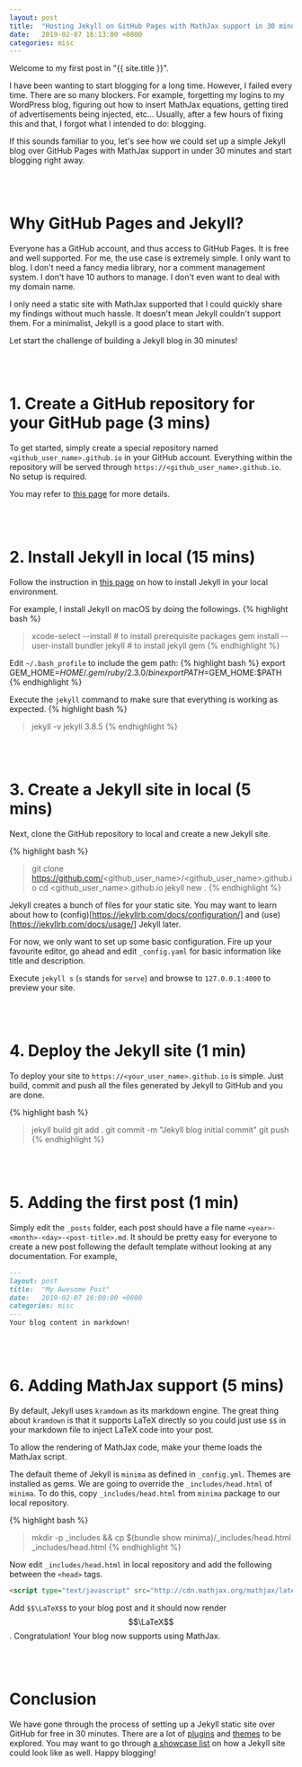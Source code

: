 ```yaml
---
layout: post
title:  "Hosting Jekyll on GitHub Pages with MathJax support in 30 minutes"
date:   2019-02-07 16:13:00 +0800
categories: misc
---
```

Welcome to my first post in "{{ site.title }}".

I have been wanting to start blogging for a long time. However, I failed every time. There are so many blockers. For example, forgetting my logins to my WordPress blog, figuring out how to insert MathJax equations, getting tired of advertisements being injected, etc... Usually, after a few hours of fixing this and that, I forgot what I intended to do: blogging.

If this sounds familiar to you, let's see how we could set up a simple Jekyll blog over GitHub Pages with MathJax support in under 30 minutes and start blogging right away.

<br><br>
# Why GitHub Pages and Jekyll?

Everyone has a GitHub account, and thus access to GitHub Pages. It is free and well supported. For me, the use case is extremely simple. I only want to blog. I don't need a fancy media library, nor a comment management system. I don't have 10 authors to manage. I don't even want to deal with my domain name.

I only need a static site with MathJax supported that I could quickly share my findings without much hassle. It doesn't mean Jekyll couldn't support them. For a minimalist, Jekyll is a good place to start with.

Let start the challenge of building a Jekyll blog in 30 minutes!

<br><br>
# 1. Create a GitHub repository for your GitHub page (3 mins)

To get started, simply create a special repository named `<github_user_name>.github.io` in your GitHub account. Everything within the repository will be served through `https://<github_user_name>.github.io`. No setup is required.

You may refer to [this page](https://pages.github.com/) for more details.

<br><br>
# 2. Install Jekyll in local (15 mins)
Follow the instruction in [this page](https://jekyllrb.com/docs/installation/) on how to install Jekyll in your local environment.

For example, I install Jekyll on macOS by doing the followings.
{% highlight bash %}
> xcode-select --install # to install prerequisite packages
> gem install --user-install bundler jekyll # to install jekyll gem
{% endhighlight %}

Edit `~/.bash_profile` to include the gem path:
{% highlight bash %}
export GEM_HOME=$HOME/.gem/ruby/2.3.0/bin
export PATH=$GEM_HOME:$PATH
{% endhighlight %}

Execute the `jekyll` command to make sure that everything is working as expected.
{% highlight bash %}
> jekyll -v
jekyll 3.8.5
{% endhighlight %}

<br><br>
# 3. Create a Jekyll site in local (5 mins)
Next, clone the GitHub repository to local and create a new Jekyll site.

{% highlight bash %}
> git clone https://github.com/<github_user_name>/<github_user_name>.github.io
> cd <github_user_name>.github.io
> jekyll new .
{% endhighlight %}

Jekyll creates a bunch of files for your static site. You may want to learn about how to (config)[https://jekyllrb.com/docs/configuration/] and (use)[https://jekyllrb.com/docs/usage/] Jekyll later.

For now, we only want to set up some basic configuration. Fire up your favourite editor, go ahead and edit `_config.yaml` for basic information like title and description.

Execute `jekyll s` (`s` stands for `serve`) and browse to `127.0.0.1:4000` to preview your site.

<br><br>
# 4. Deploy the Jekyll site (1 min)
To deploy your site to `https://<your_user_name>.github.io` is simple. Just build, commit and push all the files generated by Jekyll to GitHub and you are done.

{% highlight bash %}
> jekyll build
> git add .
> git commit -m "Jekyll blog initial commit"
> git push
{% endhighlight %}

<br><br>
# 5. Adding the first post (1 min)
Simply edit the `_posts` folder, each post should have a file name `<year>-<month>-<day>-<post-title>.md`. It should be pretty easy for everyone to create a new post following the default template without looking at any documentation. For example,
```markdown
---
layout: post
title:  "My Awesome Post"
date:   2019-02-07 16:00:00 +0800
categories: misc
---
Your blog content in markdown!
```

<br><br>
# 6. Adding MathJax support (5 mins)
By default, Jekyll uses `kramdown` as its markdown engine. The great thing about `kramdown` is that it supports LaTeX directly so you could just use `$$` in your markdown file to inject LaTeX code into your post.

To allow the rendering of MathJax code, make your theme loads the MathJax script.

The default theme of Jekyll is `minima` as defined in `_config.yml`. Themes are installed as gems. We are going to override the `_includes/head.html` of `minima`. To do this, copy `_includes/head.html` from `minima` package to our local repository.

{% highlight bash %}
> mkdir -p _includes && cp $(bundle show minima)/_includes/head.html _includes/head.html
{% endhighlight %}

Now edit `_includes/head.html` in local repository and add the following between the `<head>` tags.
```html
<script type="text/javascript" src="http://cdn.mathjax.org/mathjax/latest/MathJax.js?config=TeX-AMS-MML_HTMLorMML" async></script>
```
Add `$$\LaTeX$$` to your blog post and it should now render $$\LaTeX$$. Congratulation! Your blog now supports using MathJax.

<br><br>
# Conclusion

We have gone through the process of setting up a Jekyll static site over GitHub for free in 30 minutes. There are a lot of [plugins](https://github.com/planetjekyll/awesome-jekyll-plugins) and [themes](https://github.com/planetjekyll/awesome-jekyll-themes) to be explored. You may want to go through [a showcase list](https://jekyllrb.com/showcase/) on how a Jekyll site could look like as well. Happy blogging!
